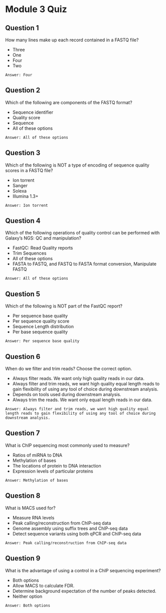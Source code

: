 # Module 3 Quiz

## Question 1
How many lines make up each record contained in a FASTQ file?
* Three
* One
* Four
* Two
```
Answer: Four
```

## Question 2
Which of the following are components of the FASTQ format?
* Sequence identifier
* Quality score
* Sequence
* All of these options
```
Answer: All of these options
```

## Question 3
Which of the following is NOT a type of encoding of sequence quality scores in a FASTQ file?
* Ion torrent
* Sanger
* Solexa
* Illumina 1.3+
```
Answer: Ion torrent
```

## Question 4
Which of the following operations of quality control can be performed with Galaxy’s NGS: QC and manipulation?
* FastQC: Read Quality reports
* Trim Sequences
* All of these options
* FASTA to FASTQ, and FASTQ to FASTA format conversion, Manipulate FASTQ
```
Answer: All of these options
```

## Question 5
Which of the following is NOT part of the FastQC report?
* Per sequence base quality
* Per sequence quality score
* Sequence Length distribution
* Per base sequence quality
```
Answer: Per sequence base quality
```

## Question 6
When do we filter and trim reads? Choose the correct option.
* Always filter reads. We want only high quality reads in our data.
* Always filter and trim reads, we want high quality equal length reads to gain flexibility of using any tool of choice during downstream analysis.
* Depends on tools used during downstream analysis.
* Always trim the reads. We want only equal length reads in our data.
```
Answer: Always filter and trim reads, we want high quality equal length reads to gain flexibility of using any tool of choice during downstream analysis.
```

## Question 7
What is ChIP sequencing most commonly used to measure?
* Ratios of miRNA to DNA
* Methylation of bases
* The locations of protein to DNA interaction
* Expression levels of particular proteins
```
Answer: Methylation of bases
```

## Question 8
What is MACS used for?
* Measure RNA levels
* Peak calling/reconstruction from ChIP-seq data
* Genome assembly using suffix trees and ChIP-seq data
* Detect sequence variants using both qPCR and ChIP-seq data
```
Answer: Peak calling/reconstruction from ChIP-seq data
```

## Question 9
What is the advantage of using a control in a ChIP sequencing experiment?
* Both options
* Allow MACS to calculate FDR.
* Determine background expectation of the number of peaks detected.
* Neither option

```
Answer: Both options
```
